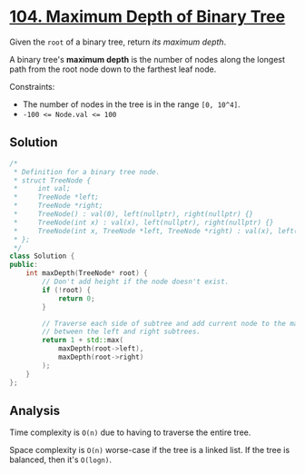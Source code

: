 # [104. Maximum Depth of Binary Tree](https://leetcode.com/problems/maximum-depth-of-binary-tree)

Given the `root` of a binary tree, return *its maximum depth*.

A binary tree's **maximum depth** is the number of nodes along the longest path
from the root node down to the farthest leaf node.

Constraints:

* The number of nodes in the tree is in the range `[0, 10^4]`.
* `-100 <= Node.val <= 100`

## Solution

```c++
/*
 * Definition for a binary tree node.
 * struct TreeNode {
 *     int val;
 *     TreeNode *left;
 *     TreeNode *right;
 *     TreeNode() : val(0), left(nullptr), right(nullptr) {}
 *     TreeNode(int x) : val(x), left(nullptr), right(nullptr) {}
 *     TreeNode(int x, TreeNode *left, TreeNode *right) : val(x), left(left), right(right) {}
 * };
 */
class Solution {
public:
    int maxDepth(TreeNode* root) {
        // Don't add height if the node doesn't exist.
        if (!root) {
            return 0;
        }

        // Traverse each side of subtree and add current node to the max height
        // between the left and right subtrees.
        return 1 + std::max(
            maxDepth(root->left),
            maxDepth(root->right)
        );
    }
};
```

## Analysis

Time complexity is `O(n)` due to having to traverse the entire tree.

Space complexity is `O(n)` worse-case if the tree is a linked list. If the tree
is balanced, then it's `O(logn)`.
